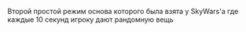 Второй простой режим основа которого была взята у SkyWars'a где каждые 10 секунд игроку дают рандомную вещь
